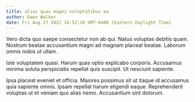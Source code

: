```yaml
---
title: alias quas magni voluptatibus ea
author: Dawn Walker
date: Fri Aug 27 2021 16:52:10 GMT-0400 (Eastern Daylight Time)
---
```

Vero dicta quo saepe consectetur non ab qui. Natus voluptas debitis quam. Nostrum beatae accusantium magni ad magnam placeat beatae. Laborum omnis nobis ut ullam.

 Iste voluptatem quasi. Harum quas optio explicabo corporis. Accusamus minima soluta perspiciatis repellat quis suscipit. Ut nesciunt sapiente.

 Ipsa placeat eveniet et officia. Maiores possimus sit ut itaque id accusamus quia sapiente omnis. Ipsam repellat harum eligendi eaque. Reprehenderit voluptas ut et veniam quo alias nemo. Accusantium sint dolorum.